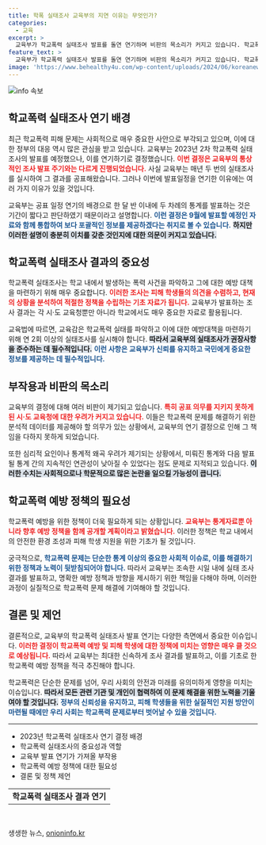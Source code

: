 ```yaml
---
title: 학폭 실태조사 교육부의 지연 이유는 무엇인가?
categories:
  - 교육
excerpt: >
  교육부가 학교폭력 실태조사 발표를 돌연 연기하며 비판의 목소리가 커지고 있습니다. 학교폭력 피해 응답률 악화 우려 속, 데이터 은폐 의혹도 제기되고 있는 상황! 과연 그 이유는 무엇일까요?
feature_text: >
  교육부가 학교폭력 실태조사 발표를 돌연 연기하며 비판의 목소리가 커지고 있습니다. 학교폭력 피해 응답률 악화 우려 속, 데이터 은폐 의혹도 제기되고 있는 상황! 과연 그 이유는 무엇일까요?
image: 'https://www.behealthy4u.com/wp-content/uploads/2024/06/koreanews.jpg'
---
```


<p><img src="https://www.behealthy4u.com/wp-content/uploads/2024/06/koreanews.jpg" alt="info 속보" /></p>

<h2 data-ke-size="size26">학교폭력 실태조사 연기 배경</h2>

<p data-ke-size="size16">최근 학교폭력 피해 문제는 사회적으로 매우 중요한 사안으로 부각되고 있으며, 이에 대한 정부의 대응 역시 많은 관심을 받고 있습니다. 교육부는 2023년 2차 학교폭력 실태조사의 발표를 예정했으나, 이를 연기하기로 결정했습니다. <b><span style="color: #ee2323;">이번 결정은 교육부의 통상적인 조사 발표 주기와는 다르게 진행되었습니다.</span></b> 사실 교육부는 매년 두 번의 실태조사를 실시하여 그 결과를 공표해왔습니다. 그러나 이번에 발표일정을 연기한 이유에는 여러 가지 이유가 있을 것입니다.</p>

<p data-ke-size="size16">교육부는 공표 일정 연기의 배경으로 한 달 반 이내에 두 차례의 통계를 발표하는 것은 기간이 짧다고 판단하였기 때문이라고 설명합니다. <b><span style="color: #1a5490;">이런 결정은 9월에 발표할 예정인 자료와 함께 통합하여 보다 포괄적인 정보를 제공하겠다는 취지로 볼 수 있습니다.</span></b> <b><span style="background-color: #21538527;">하지만 이러한 설명이 충분히 이치를 갖춘 것인지에 대한 의문이 커지고 있습니다.</span></b></p>

<h2 data-ke-size="size26">학교폭력 실태조사 결과의 중요성</h2>

<p data-ke-size="size16">학교폭력 실태조사는 학교 내에서 발생하는 폭력 사건을 파악하고 그에 대한 예방 대책을 마련하기 위해 매우 중요합니다. <b><span style="color: #ee2323;">이러한 조사는 피해 학생들의 의견을 수렴하고, 현재의 상황을 분석하여 적절한 정책을 수립하는 기초 자료가 됩니다.</span></b> 교육부가 발표하는 조사 결과는 각 시·도 교육청뿐만 아니라 학교에서도 매우 중요한 자료로 활용됩니다.</p>

<p data-ke-size="size16">교육법에 따르면, 교육감은 학교폭력 실태를 파악하고 이에 대한 예방대책을 마련하기 위해 연 2회 이상의 실태조사를 실시해야 합니다. <b><span style="background-color: #21538527;">따라서 교육부의 실태조사가 권장사항을 준수하는 데 필수적입니다.</span></b> <b><span style="color: #1a5490;">이런 사항은 교육부가 신뢰를 유지하고 국민에게 중요한 정보를 제공하는 데 필수적입니다.</span></b></p>

<h2 data-ke-size="size26">부작용과 비판의 목소리</h2>

<p data-ke-size="size16">교육부의 결정에 대해 여러 비판이 제기되고 있습니다. <b><span style="color: #ee2323;">특히 공표 의무를 지키지 못하게 된 시·도 교육청에 대한 우려가 커지고 있습니다.</span></b> 이들은 학교폭력 문제를 해결하기 위한 분석적 데이터를 제공해야 할 의무가 있는 상황에서, 교육부의 연기 결정으로 인해 그 책임을 다하지 못하게 되었습니다.</p>

<p data-ke-size="size16">또한 심리적 요인이나 통계적 왜곡 우려가 제기되는 상황에서, 미뤄진 통계와 다음 발표될 통계 간의 지속적인 연관성이 낮아질 수 있었다는 점도 문제로 지적되고 있습니다. <b><span style="background-color: #21538527;">이러한 수치는 사회적으로나 학문적으로 많은 논란을 일으킬 가능성이 큽니다.</span></b></p>

<h2 data-ke-size="size26">학교폭력 예방 정책의 필요성</h2>

<p data-ke-size="size16">학교폭력 예방을 위한 정책이 더욱 필요하게 되는 상황입니다. <b><span style="color: #ee2323;">교육부는 통계자료뿐 아니라 향후 예방 정책을 함께 공개할 계획이라고 밝혔습니다.</span></b> 이러한 정책은 학교 내에서의 안전한 환경 조성과 피해 학생 지원을 위한 기초가 될 것입니다.</p>

<p data-ke-size="size16">궁극적으로, <b><span style="color: #1a5490;">학교폭력 문제는 단순한 통계 이상의 중요한 사회적 이슈로, 이를 해결하기 위한 정책과 노력이 뒷받침되어야 합니다.</span></b> 따라서 교육부는 조속한 시일 내에 실태 조사 결과를 발표하고, 명확한 예방 정책과 방향을 제시하기 위한 책임을 다해야 하며, 이러한 과정이 실질적으로 학교폭력 문제 해결에 기여해야 할 것입니다.</p>

<h2 data-ke-size="size26">결론 및 제언</h2>

<p data-ke-size="size16">결론적으로, 교육부의 학교폭력 실태조사 발표 연기는 다양한 측면에서 중요한 이슈입니다. <b><span style="color: #ee2323;">이러한 결정이 학교폭력 예방 및 피해 학생에 대한 정책에 미치는 영향은 매우 클 것으로 예상됩니다.</span></b> 따라서 교육부는 최대한 신속하게 조사 결과를 발표하고, 이를 기초로 한 학교폭력 예방 정책을 적극 추진해야 합니다.</p>

<p data-ke-size="size16">학교폭력은 단순한 문제를 넘어, 우리 사회의 안전과 미래를 유의미하게 영향을 미치는 이슈입니다. <b><span style="background-color: #21538527;">따라서 모든 관련 기관 및 개인이 협력하여 이 문제 해결을 위한 노력을 기울여야 할 것입니다.</span></b> <b><span style="color: #1a5490;">정부의 신뢰성을 유지하고, 피해 학생들을 위한 실질적인 지원 방안이 마련될 때에만 우리 사회는 학교폭력 문제로부터 벗어날 수 있을 것입니다.</span></b></p>

<hr>

<ul>
    <li>2023년 학교폭력 실태조사 연기 결정 배경</li>
    <li>학교폭력 실태조사의 중요성과 역할</li>
    <li>교육부 발표 연기가 가져올 부작용</li>
    <li>학교폭력 예방 정책에 대한 필요성</li>
    <li>결론 및 정책 제언</li>
</ul> 

<table style="width: 100%;">
    <tr>
        <td style="text-align: center; height: 17px;"><b>학교폭력 실태조사 결과 연기</b></td>
    </tr>
</table>

<p data-ke-size="size16">&nbsp;</p>
생생한 뉴스, <a href="https://onioninfo.kr" rel="dofollow">onioninfo.kr</a>


